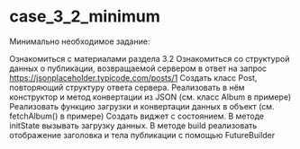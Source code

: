 # case_3_2_minimum

Минимально необходимое задание:

Ознакомиться с материалами раздела 3.2
Ознакомиться со структурой данных о публикации, возвращаемой сервером в ответ на запрос https://jsonplaceholder.typicode.com/posts/1
Создать класс Post, повторяющий структуру ответа сервера. Реализовать в нём конструктор и метод конвертации из JSON (см. класс Album в примере)
Реализовать функцию загрузки и конвертации данных в объект (см. fetchAlbum() в примере)
Создать виджет с состоянием. В методе initState вызывать загрузку данных. В методе build реализовать отображение заголовка и тела публикации с помощью FutureBuilder